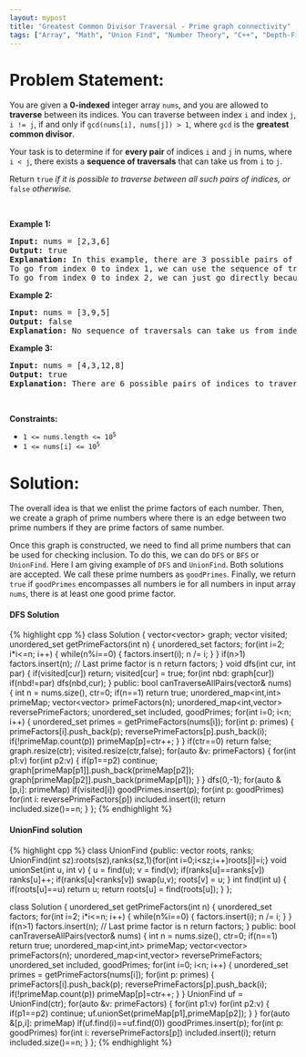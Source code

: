 ```yaml
---
layout: mypost
title: "Greatest Common Divisor Traversal - Prime graph connectivity"
tags: ["Array", "Math", "Union Find", "Number Theory", "C++", "Depth-First Search", "Hard"]
---
```

# Problem Statement:
<p>You are given a <strong>0-indexed</strong> integer array <code>nums</code>, and you are allowed to <strong>traverse</strong> between its indices. You can traverse between index <code>i</code> and index <code>j</code>, <code>i != j</code>, if and only if <code>gcd(nums[i], nums[j]) &gt; 1</code>, where <code>gcd</code> is the <strong>greatest common divisor</strong>.</p>

<p>Your task is to determine if for <strong>every pair</strong> of indices <code>i</code> and <code>j</code> in nums, where <code>i &lt; j</code>, there exists a <strong>sequence of traversals</strong> that can take us from <code>i</code> to <code>j</code>.</p>

<p>Return <code>true</code><em> if it is possible to traverse between all such pairs of indices,</em><em> or </em><code>false</code><em> otherwise.</em></p>

<p>&nbsp;</p>
<p><strong class="example">Example 1:</strong></p>

<pre>
<strong>Input:</strong> nums = [2,3,6]
<strong>Output:</strong> true
<strong>Explanation:</strong> In this example, there are 3 possible pairs of indices: (0, 1), (0, 2), and (1, 2).
To go from index 0 to index 1, we can use the sequence of traversals 0 -&gt; 2 -&gt; 1, where we move from index 0 to index 2 because gcd(nums[0], nums[2]) = gcd(2, 6) = 2 &gt; 1, and then move from index 2 to index 1 because gcd(nums[2], nums[1]) = gcd(6, 3) = 3 &gt; 1.
To go from index 0 to index 2, we can just go directly because gcd(nums[0], nums[2]) = gcd(2, 6) = 2 &gt; 1. Likewise, to go from index 1 to index 2, we can just go directly because gcd(nums[1], nums[2]) = gcd(3, 6) = 3 &gt; 1.
</pre>

<p><strong class="example">Example 2:</strong></p>

<pre>
<strong>Input:</strong> nums = [3,9,5]
<strong>Output:</strong> false
<strong>Explanation:</strong> No sequence of traversals can take us from index 0 to index 2 in this example. So, we return false.
</pre>

<p><strong class="example">Example 3:</strong></p>

<pre>
<strong>Input:</strong> nums = [4,3,12,8]
<strong>Output:</strong> true
<strong>Explanation:</strong> There are 6 possible pairs of indices to traverse between: (0, 1), (0, 2), (0, 3), (1, 2), (1, 3), and (2, 3). A valid sequence of traversals exists for each pair, so we return true.
</pre>

<p>&nbsp;</p>
<p><strong>Constraints:</strong></p>

<ul>
	<li><code>1 &lt;= nums.length &lt;= 10<sup>5</sup></code></li>
	<li><code>1 &lt;= nums[i] &lt;= 10<sup>5</sup></code></li>
</ul>

# Solution:
The overall idea is that we enlist the prime factors of each number. Then, we create a graph of prime numbers where there is an edge between two prime numbers if they are prime factors of same number.

Once this graph is constructed, we need to find all prime numbers that can be used for checking inclusion. To do this, we can do `DFS` or `BFS` or `UnionFind`. Here I am giving example of `DFS` and `UnionFind`. Both solutions are accepted. We call these prime numbers as `goodPrimes`. Finally, we return `true` if `goodPrimes` encompasses all numbers ie for all numbers in input array `nums`, there is at least one good prime factor.

#### DFS Solution
 {% highlight cpp %} 
class Solution {
    vector<vector<int>> graph;
    vector<bool> visited;
    unordered_set<int> getPrimeFactors(int n)
    {
        unordered_set<int> factors;
        for(int i=2; i*i<=n; i++)
        {
            while(n%i==0)
            {
                factors.insert(i);
                n /= i;
            }
        }
        if(n>1) factors.insert(n); // Last prime factor is n
        return factors;
    }
    void dfs(int cur, int par)
    {
        if(visited[cur]) return;
        visited[cur] = true;
        for(int nbd: graph[cur]) if(nbd!=par) dfs(nbd,cur);
    }
    public: 
    bool canTraverseAllPairs(vector<int>& nums) 
    {
        int n = nums.size(), ctr=0;
        if(n==1) return true;
        unordered_map<int,int> primeMap;
        vector<vector<int>> primeFactors(n);
        unordered_map<int,vector<int>> reversePrimeFactors;
        unordered_set<int> included, goodPrimes;
        for(int i=0; i<n; i++)
        {
            unordered_set<int> primes = getPrimeFactors(nums[i]);
            for(int p: primes)
            {
                primeFactors[i].push_back(p);
                reversePrimeFactors[p].push_back(i);
                if(!primeMap.count(p)) primeMap[p]=ctr++;
            }
        }
        if(ctr==0) return false;
        graph.resize(ctr);
        visited.resize(ctr,false);
        for(auto &v: primeFactors)
        {
            for(int p1:v) for(int p2:v)
            {
                if(p1==p2) continue;
                graph[primeMap[p1]].push_back(primeMap[p2]);
                graph[primeMap[p2]].push_back(primeMap[p1]);
            }
        }
        dfs(0,-1);
        for(auto &[p,i]: primeMap) if(visited[i]) goodPrimes.insert(p);
        for(int p: goodPrimes) for(int i: reversePrimeFactors[p]) included.insert(i);
        return included.size()==n;
    }
};
 {% endhighlight %}

#### UnionFind solution
 {% highlight cpp %} 
class UnionFind
{public:
    vector<int> roots, ranks;
    UnionFind(int sz):roots(sz),ranks(sz,1){for(int i=0;i<sz;i++)roots[i]=i;}
    void unionSet(int u, int v)
    {
        u = find(u); v = find(v);
        if(ranks[u]==ranks[v]) ranks[u]++;
        if(ranks[u]<ranks[v]) swap(u,v);
        roots[v] = u;
    }
    int find(int u)
    {
        if(roots[u]==u) return u;
        return roots[u] = find(roots[u]);
    }
};

class Solution {
    unordered_set<int> getPrimeFactors(int n)
    {
        unordered_set<int> factors;
        for(int i=2; i*i<=n; i++)
        {
            while(n%i==0)
            {
                factors.insert(i);
                n /= i;
            }
        }
        if(n>1) factors.insert(n); // Last prime factor is n
        return factors;
    }
public:
    bool canTraverseAllPairs(vector<int>& nums) 
    {
        int n = nums.size(), ctr=0;
        if(n==1) return true;
        unordered_map<int,int> primeMap;
        vector<vector<int>> primeFactors(n);
        unordered_map<int,vector<int>> reversePrimeFactors;
        unordered_set<int> included, goodPrimes;
        for(int i=0; i<n; i++)
        {
            unordered_set<int> primes = getPrimeFactors(nums[i]);
            for(int p: primes)
            {
                primeFactors[i].push_back(p);
                reversePrimeFactors[p].push_back(i);
                if(!primeMap.count(p)) primeMap[p]=ctr++;
            }
        }
        UnionFind uf = UnionFind(ctr);
        for(auto &v: primeFactors)
        {
            for(int p1:v) for(int p2:v)
            {
                if(p1==p2) continue;
                uf.unionSet(primeMap[p1],primeMap[p2]);
            }
        }
        for(auto &[p,i]: primeMap) if(uf.find(i)==uf.find(0)) goodPrimes.insert(p);
        for(int p: goodPrimes) for(int i: reversePrimeFactors[p]) included.insert(i);
        return included.size()==n;
    }
};
 {% endhighlight %}